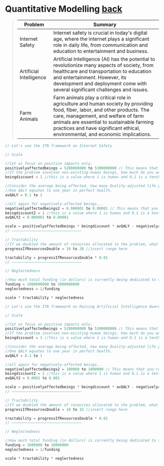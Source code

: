 # Quantitative Modelling [back](https://tvoozmagnificent.github.io/NonTrivial/nontrivial.html)

> | Problem                 | Summary                                                                                                                                                                                                                                                                                          |
> |-------------------------|--------------------------------------------------------------------------------------------------------------------------------------------------------------------------------------------------------------------------------------------------------------------------------------------------|
> | Internet Safety         | Internet safety is crucial in today's digital age, where the internet plays a significant role in daily life, from communication and education to entertainment and business.                                                                                                                    |
> | Artificial Intelligence | Artificial Intelligence (AI) has the potential to revolutionize many aspects of society, from healthcare and transportation to education and entertainment. However, its development and deployment come with several significant challenges and issues.                                         |
> | Farm Animals            | Farm animals play a critical role in agriculture and human society by providing food, fiber, labor, and other products. The care, management, and welfare of farm animals are essential to sustainable farming practices and have significant ethical, environmental, and economic implications. |

```cpp
// Let's use the ITN framework on Internet Safety

// Scale

//let us focus on positive impacts only:
positivelyaffectedbeings = 5200000000 to 5300000000 // This means that you're 90% confident the value is between those two quantities a and b.
//If the problem involves non-existing-human beings, how much do you weight their welfare 
beingdiscount = 1 //this is a value where 1 is human and 0.1 is a tenth of a human and 10 is ten times, etc

//Consider the average being affected, how many Quality-adjusted life years would fully solving this problem (do not discount these) give this being?
//One QALY equates to one year in perfect health. 
avQALY = 0.1 to 1

//all again for negatively-affected beings...
negativelyaffectedbeings2 = 0.000001 to 0.00001 // This means that you're 90% confident the value is between those two quantities a and b.
beingdiscount2 = 1 //this is a value where 1 is human and 0.1 is a tenth of a human and 10 is ten times, etc
avQALY2 = 0.000001 to 0.00001

scale = positivelyaffectedbeings * beingdiscount * avQALY - negativelyaffectedbeings2 * beingdiscount2 * avQALY2
// ––––––––––––––––––––––––––––––––

// Tractability
//If we doubled the amount of resources allocated to the problem, what percentage of the problem would be solved? 
progressIfResourcesDouble = 10 to 20 //insert range here

tractability = progressIfResourcesDouble * 0.01
// ––––––––––––––––––––––––––––––––

// Neglectedness

//How much total funding (in dollars) is currently being dedicated to solving the problem?
funding = 1000000000 to 3000000000
neglectedness = 1/funding

scale * tractability * neglectedness
```

```cpp
// Let's use the ITN framework on Raising Artificial Intelligence Awareness

// Scale

//let us focus on positive impacts only:
positivelyaffectedbeings = 5200000000 to 5300000000 // This means that you're 90% confident the value is between those two quantities a and b.
//If the problem involves non-existing-human beings, how much do you weight their welfare 
beingdiscount = 1 //this is a value where 1 is human and 0.1 is a tenth of a human and 10 is ten times, etc

//Consider the average being affected, how many Quality-adjusted life years would fully solving this problem (do not discount these) give this being?
//One QALY equates to one year in perfect health. 
avQALY = 0.1 to 1

//all again for negatively-affected beings...
negativelyaffectedbeings2 = 100000 to 1000000 // This means that you're 90% confident the value is between those two quantities a and b.
beingdiscount2 = 1 //this is a value where 1 is human and 0.1 is a tenth of a human and 10 is ten times, etc
avQALY2 = 0.0001 to 0.001

scale = positivelyaffectedbeings * beingdiscount * avQALY - negativelyaffectedbeings2 * beingdiscount2 * avQALY2
// ––––––––––––––––––––––––––––––––

// Tractability
//If we doubled the amount of resources allocated to the problem, what percentage of the problem would be solved? 
progressIfResourcesDouble = 10 to 15 //insert range here

tractability = progressIfResourcesDouble * 0.01
// ––––––––––––––––––––––––––––––––

// Neglectedness

//How much total funding (in dollars) is currently being dedicated to solving the problem?
funding = 1000000 to 10000000
neglectedness = 1/funding

scale * tractability * neglectedness
```




